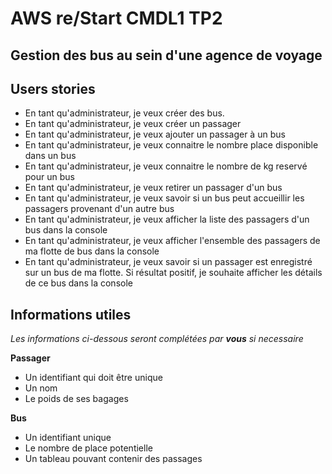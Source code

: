 # AWS re/Start CMDL1 TP2
## Gestion des bus au sein d'une agence de voyage


## Users stories
- En tant qu'administrateur, je veux créer des bus. 
- En tant qu'administrateur, je veux créer un passager
- En tant qu'administrateur, je veux ajouter un passager à un bus
- En tant qu'administrateur, je veux connaitre le nombre place disponible dans un bus
- En tant qu'administrateur, je veux connaitre le nombre de kg reservé pour un bus
- En tant qu'administrateur, je veux retirer un passager d'un bus
- En tant qu'administrateur, je veux savoir si un bus peut accueillir les passagers provenant d'un autre bus
- En tant qu'administrateur, je veux afficher la liste des passagers d'un bus dans la console
- En tant qu'administrateur, je veux afficher l'ensemble des passagers de ma flotte de bus dans la console
- En tant qu'administrateur, je veux savoir si un passager est enregistré sur un bus de ma flotte. Si résultat positif, je souhaite afficher les détails de ce bus dans la console

## Informations utiles

*Les informations ci-dessous seront complétées par **vous** si necessaire*

**Passager**
- Un identifiant qui doit être unique
- Un nom
- Le poids de ses bagages

**Bus**
- Un identifiant unique
- Le nombre de place potentielle
- Un tableau pouvant contenir des passages

